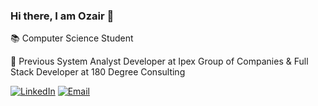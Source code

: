 ### Hi there, I am Ozair 👋
📚 Computer Science Student

🌱 Previous System Analyst Developer at Ipex Group of Companies & Full Stack Developer at 180 Degree Consulting

<a href="https://www.linkedin.com/in/ozair-khan-/" target="_blank"><img alt="LinkedIn" src="https://img.shields.io/badge/LinkedIn-@ozairkhan-blue?style=flat&logo=linkedin"></a>
<a href="mailto:khan3300@mylaurier.ca"><img alt="Email" src="https://img.shields.io/badge/Email-khan3300@mylaurier.ca-blue?style=flat&logo=gmail"></a>
